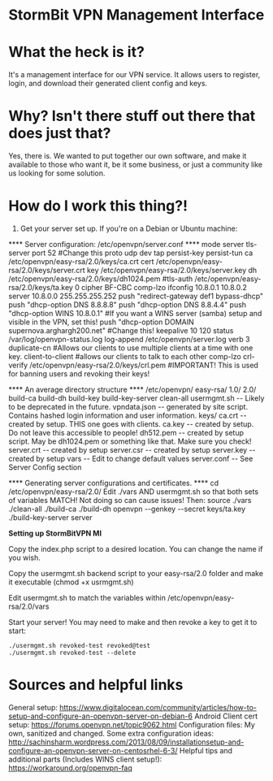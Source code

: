 StormBit VPN Management Interface
===========

What the heck is it?
=======

It's a management interface for our VPN service. It allows users to register, login, and download their generated client config and keys.

Why? Isn't there stuff out there that does just that?
=======

Yes, there is. We wanted to put together our own software, and make it available to those who want it, be it some business, or just a community like us looking for some solution.

How do I work this thing?!
===============

1. Get your server set up. If you're on a Debian or Ubuntu machine:

**** Server configuration: /etc/openvpn/server.conf ****
mode server
tls-server
port 52 #Change this
proto udp
dev tap
persist-key
persist-tun
ca /etc/openvpn/easy-rsa/2.0/keys/ca.crt
cert /etc/openvpn/easy-rsa/2.0/keys/server.crt
key /etc/openvpn/easy-rsa/2.0/keys/server.key
dh /etc/openvpn/easy-rsa/2.0/keys/dh1024.pem
#tls-auth /etc/openvpn/easy-rsa/2.0/keys/ta.key 0
cipher BF-CBC
comp-lzo
ifconfig 10.8.0.1 10.8.0.2
server 10.8.0.0 255.255.255.252
push "redirect-gateway def1 bypass-dhcp"
push "dhcp-option DNS 8.8.8.8"
push "dhcp-option DNS 8.8.4.4"
push "dhcp-option WINS 10.8.0.1" #If you want a WINS server (samba) setup and visible in the VPN, set this!
push "dhcp-option DOMAIN supernova.arghargh200.net"  #Change this!
keepalive 10 120
status /var/log/openvpn-status.log
log-append /etc/openvpn/server.log
verb 3
duplicate-cn #Allows our clients to use multiple clients at a time with one key.
client-to-client #allows our clients to talk to each other
comp-lzo
crl-verify /etc/openvpn/easy-rsa/2.0/keys/crl.pem #IMPORTANT! This is used for banning users and revoking their keys!

**** An average directory structure ****
	/etc/openvpn/
		easy-rsa/
			1.0/ <irrelevant>
			2.0/
				build-ca
				build-dh
				build-key
				build-key-server
				clean-all
				usermgmt.sh -- Likely to be deprecated in the future.
				vpndata.json -- generated by site script. Contains hashed login information and user information.
				keys/
					ca.crt			-- created by setup. THIS one goes with clients.
					ca.key			-- created by setup. Do not leave this accessible to people!
					dh512.pem		-- created by setup script. May be dh1024.pem or something like that. Make sure you check!
					server.crt		-- created by setup
					server.csr		-- created by setup
					server.key		-- created by setup
					<other files>
				vars -- Edit to change default values
				<other files>
		server.conf -- See Server Config section
		<other files>

**** Generating server configurations and certificates. ****
	cd /etc/openvpn/easy-rsa/2.0/
	Edit ./vars AND usermgmt.sh so that both sets of variables MATCH! Not doing so can cause issues!
	Then:
	source ./vars
	./clean-all
	./build-ca
	./build-dh
	openvpn --genkey --secret keys/ta.key
	./build-key-server server

****Setting up StormBitVPN MI****

Copy the index.php script to a desired location. You can change the name if you wish.

Copy the usermgmt.sh backend script to your easy-rsa/2.0 folder and make it executable (chmod +x usrmgmt.sh)

Edit usermgmt.sh to match the variables within /etc/openvpn/easy-rsa/2.0/vars

Start your server! You may need to make and then revoke a key to get it to start:

	./usermgmt.sh revoked-test revoked@test
	./usermgmt.sh revoked-test --delete

Sources and helpful links
=======================
General setup: https://www.digitalocean.com/community/articles/how-to-setup-and-configure-an-openvpn-server-on-debian-6
Android Client cert setup: https://forums.openvpn.net/topic9062.html
Configuration files: My own, sanitized and changed.
Some extra configuration ideas: http://sachinsharm.wordpress.com/2013/08/09/installationsetup-and-configure-an-openvpn-server-on-centosrhel-6-3/
Helpful tips and additional parts (Includes WINS client setup!): https://workaround.org/openvpn-faq
